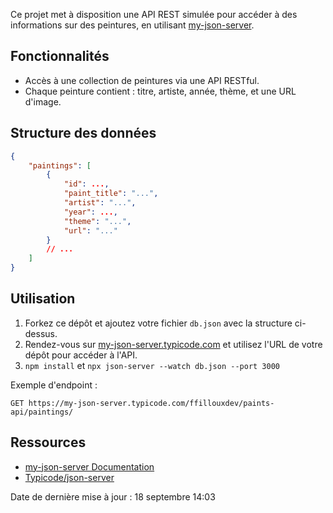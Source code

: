 Ce projet met à disposition une API REST simulée pour accéder à des informations sur des peintures, en utilisant [my-json-server](https://my-json-server.typicode.com/).

## Fonctionnalités

- Accès à une collection de peintures via une API RESTful.
- Chaque peinture contient : titre, artiste, année, thème, et une URL d'image.

## Structure des données

```json
{
    "paintings": [
        {
            "id": ...,
            "paint_title": "...",
            "artist": "...",
            "year": ...,
            "theme": "...",
            "url": "..."
        }
        // ...
    ]
}
```

## Utilisation

1. Forkez ce dépôt et ajoutez votre fichier `db.json` avec la structure ci-dessus.
2. Rendez-vous sur [my-json-server.typicode.com](https://my-json-server.typicode.com/) et utilisez l'URL de votre dépôt pour accéder à l'API.
3. `npm install` et `npx json-server --watch db.json --port 3000`

Exemple d'endpoint :
```
GET https://my-json-server.typicode.com/ffillouxdev/paints-api/paintings/
```

## Ressources

- [my-json-server Documentation](https://github.com/typicode/json-server)
- [Typicode/json-server](https://github.com/typicode/json-server)


Date de dernière mise à jour : 18 septembre 14:03
